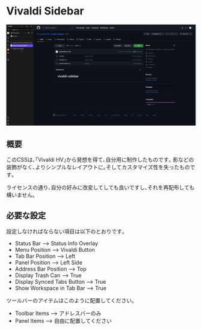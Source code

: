 # Vivaldi Sidebar
![](assets/window.jpeg)
## 概要
このCSSは､｢Vivaldi HV｣から発想を得て､自分用に制作したものです｡
影などの装飾がなく､よりシンプルなレイアウトに｡そしてカスタマイズ性を失ったものです｡

ライセンスの通り､自分の好みに改変してしても良いですし､それを再配布しても構いません｡


## 必要な設定
設定しなければならない項目は以下のとおりです｡

- Status Bar --> Status Info Overlay
- Menu Position --> Vivaldi Button
- Tab Bar Position --> Left
- Panel Position --> Left Side
- Address Bar Position --> Top
- Display Trash Can --> True
- Display Synced Tabs Button --> True
- Show Workspace in Tab Bar --> True

ツールバーのアイテムはこのように配置してください｡
- Toolbar Items --> アドレスバーのみ
- Panel Items --> 自由に配置してください
